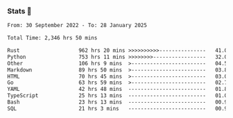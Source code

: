 ### Stats 👋
<!--START_SECTION:waka-->

```txt
From: 30 September 2022 - To: 28 January 2025

Total Time: 2,346 hrs 50 mins

Rust                   962 hrs 20 mins >>>>>>>>>>---------------   41.01 %
Python                 753 hrs 11 mins >>>>>>>>-----------------   32.09 %
Other                  106 hrs 9 mins  >------------------------   04.52 %
Markdown               89 hrs 50 mins  >------------------------   03.83 %
HTML                   70 hrs 45 mins  >------------------------   03.02 %
Go                     63 hrs 59 mins  >------------------------   02.73 %
YAML                   42 hrs 48 mins  -------------------------   01.82 %
TypeScript             25 hrs 13 mins  -------------------------   01.07 %
Bash                   23 hrs 13 mins  -------------------------   00.99 %
SQL                    21 hrs 3 mins   -------------------------   00.90 %
```

<!--END_SECTION:waka-->

<!--
**buhaytza2005/buhaytza2005** is a ✨ _special_ ✨ repository because its `README.md` (this file) appears on your GitHub profile.

Here are some ideas to get you started:

- 🔭 I’m currently working on ...
- 🌱 I’m currently learning ...
- 👯 I’m looking to collaborate on ...
- 🤔 I’m looking for help with ...
- 💬 Ask me about ...
- 📫 How to reach me: ...
- 😄 Pronouns: ...
- ⚡ Fun fact: ...
-->


